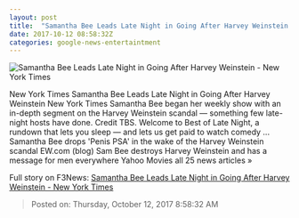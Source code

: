 ```yaml
---
layout: post
title:  "Samantha Bee Leads Late Night in Going After Harvey Weinstein - New York Times"
date: 2017-10-12 08:58:32Z
categories: google-news-entertaintment
---
```


![Samantha Bee Leads Late Night in Going After Harvey Weinstein - New York Times](https://static01.nyt.com/images/2017/10/12/arts/12latenight/12latenight-facebookJumbo.png)

New York Times Samantha Bee Leads Late Night in Going After Harvey Weinstein New York Times Samantha Bee began her weekly show with an in-depth segment on the Harvey Weinstein scandal — something few late-night hosts have done. Credit TBS. Welcome to Best of Late Night, a rundown that lets you sleep — and lets us get paid to watch comedy ... Samantha Bee drops 'Penis PSA' in the wake of the Harvey Weinstein scandal EW.com (blog) Sam Bee destroys Harvey Weinstein and has a message for men everywhere Yahoo Movies all 25 news articles »


Full story on F3News: [Samantha Bee Leads Late Night in Going After Harvey Weinstein - New York Times](http://www.f3nws.com/n/33tpm)

> Posted on: Thursday, October 12, 2017 8:58:32 AM
